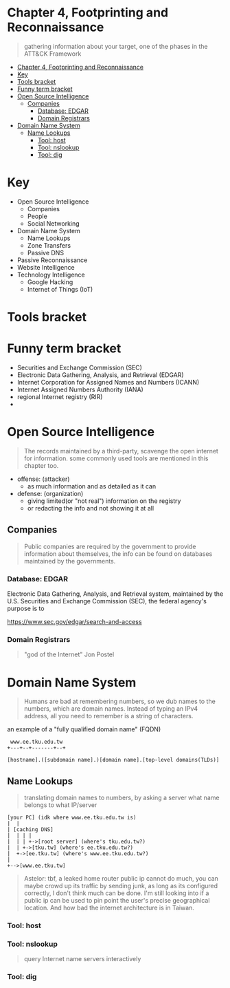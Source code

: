 # Chapter 4, Footprinting and Reconnaissance
> gathering information about your target, one of the phases in the ATT&CK Framework

- [Chapter 4, Footprinting and Reconnaissance](#chapter-4-footprinting-and-reconnaissance)
- [Key](#key)
- [Tools bracket](#tools-bracket)
- [Funny term bracket](#funny-term-bracket)
- [Open Source Intelligence](#open-source-intelligence)
  - [Companies](#companies)
    - [Database: EDGAR](#database-edgar)
    - [Domain Registrars](#domain-registrars)
- [Domain Name System](#domain-name-system)
  - [Name Lookups](#name-lookups)
    - [Tool: host](#tool-host)
    - [Tool: nslookup](#tool-nslookup)
    - [Tool: dig](#tool-dig)

# Key
- Open Source Intelligence
  - Companies
  - People
  - Social Networking
- Domain Name System
  - Name Lookups
  - Zone Transfers
  - Passive DNS
- Passive Reconnaissance
- Website Intelligence
- Technology Intelligence
  - Google Hacking
  - Internet of Things (IoT)

# Tools bracket

# Funny term bracket
- Securities and Exchange Commission (SEC)
- Electronic Data Gathering, Analysis, and Retrieval (EDGAR)
- Internet Corporation for Assigned Names and Numbers (ICANN)
- Internet Assigned Numbers Authority (IANA)
- regional Internet registry (RIR)
- 

# Open Source Intelligence
> The records maintained by a third-party, scavenge the open internet for information. some commonly used tools are mentioned in this chapter too.

- offense: (attacker)
  - as much information and as detailed as it can
- defense: (organization)
  - giving limited(or "not real") information on the registry
  - or redacting the info and not showing it at all

## Companies
> Public companies are required by the government to provide information about themselves, the info can be found on databases maintained by the governments.

### Database: EDGAR
Electronic Data Gathering, Analysis, and Retrieval system, maintained by the U.S. Securities and Exchange Commission (SEC), the federal agency's purpose is to 

https://www.sec.gov/edgar/search-and-access

### Domain Registrars
> "god of the Internet" Jon Postel

# Domain Name System
> Humans are bad at remembering numbers, so we dub names to the numbers, which are domain names. Instead of typing an IPv4 address, all you need to remember is a string of characters.

an example of a "fully qualified domain name" (FQDN)
```
 www.ee.tku.edu.tw
+---+--+-------+--+

[hostname].([subdomain name].)[domain name].[top-level domains(TLDs)]
```

## Name Lookups
> translating domain names to numbers, by asking a server what name belongs to what IP/server

```
[your PC] (idk where www.ee.tku.edu.tw is)
|  |
| [caching DNS]
|  | | |
|  | | +->[root server] (where's tku.edu.tw?)
|  | +->[tku.tw] (where's ee.tku.edu.tw?)
|  +->[ee.tku.tw] (where's www.ee.tku.edu.tw?)
| 
+-->[www.ee.tku.tw]
```
> Astelor: tbf, a leaked home router public ip cannot do much, you can maybe crowd up its traffic by sending junk, as long as its configured correctly, I don't think much can be done.
> I'm still looking into if a public ip can be used to pin point the user's precise geographical location.
> And how bad the internet architecture is in Taiwan.


### Tool: host

### Tool: nslookup
> query Internet name servers interactively
### Tool: dig

